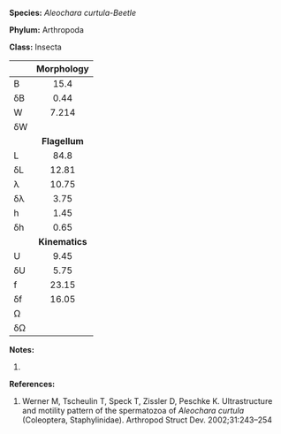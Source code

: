 **Species:** *Aleochara curtula-Beetle*

**Phylum:** Arthropoda

**Class:** Insecta

|    | **Morphology** |
|:-- | :------------: |
| B  | 15.4 |
| δB | 0.44 |
| W  | 7.214 |
| δW |  |
|    | **Flagellum** |
| L  | 84.8 |
| δL | 12.81 |
| λ  | 10.75 |
| δλ | 3.75 |
| h  | 1.45 |
| δh | 0.65 |
|    | **Kinematics** |
| U  | 9.45 |
| δU | 5.75 |
| f  | 23.15 |
| δf | 16.05 |
| Ω  |  |
| δΩ |  |

**Notes:**

1.

**References:**

1. Werner M, Tscheulin T, Speck T, Zissler D, Peschke K. Ultrastructure and motility pattern of the spermatozoa of *Aleochara curtula* (Coleoptera, Staphylinidae).  Arthropod Struct Dev. 2002;31:243–254
